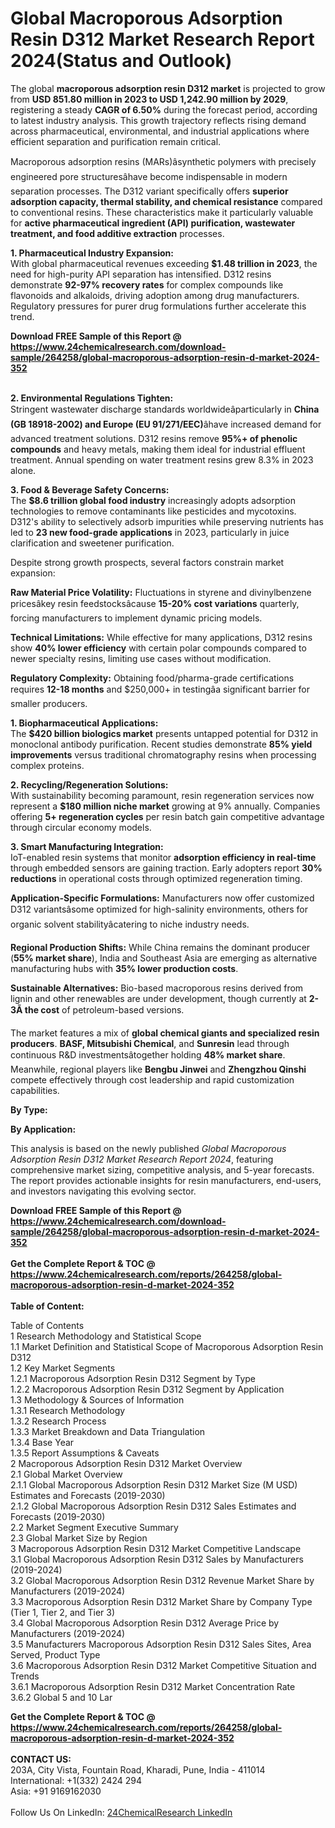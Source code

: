 <h1>Global Macroporous Adsorption Resin D312 Market Research Report 2024(Status and Outlook)</h1><p>The global <strong>macroporous adsorption resin D312 market</strong> is projected to grow from <strong>USD 851.80 million in 2023 to USD 1,242.90 million by 2029</strong>, registering a steady <strong>CAGR of 6.50%</strong> during the forecast period, according to latest industry analysis. This growth trajectory reflects rising demand across pharmaceutical, environmental, and industrial applications where efficient separation and purification remain critical.</p><p>Macroporous adsorption resins (MARs)âsynthetic polymers with precisely engineered pore structuresâhave become indispensable in modern separation processes. The D312 variant specifically offers <strong>superior adsorption capacity, thermal stability, and chemical resistance</strong> compared to conventional resins. These characteristics make it particularly valuable for <strong>active pharmaceutical ingredient (API) purification, wastewater treatment, and food additive extraction</strong> processes.</p><p><strong>1. Pharmaceutical Industry Expansion:</strong><br>
With global pharmaceutical revenues exceeding <strong>$1.48 trillion in 2023</strong>, the need for high-purity API separation has intensified. D312 resins demonstrate <strong>92-97% recovery rates</strong> for complex compounds like flavonoids and alkaloids, driving adoption among drug manufacturers. Regulatory pressures for purer drug formulations further accelerate this trend.</p><div><b>Download FREE Sample of this Report @ 
            <a href="https://www.24chemicalresearch.com/download-sample/264258/global-macroporous-adsorption-resin-d-market-2024-352">
            https://www.24chemicalresearch.com/download-sample/264258/global-macroporous-adsorption-resin-d-market-2024-352</a></b></div><br><p><strong>2. Environmental Regulations Tighten:</strong><br>
Stringent wastewater discharge standards worldwideâparticularly in <strong>China (GB 18918-2002) and Europe (EU 91/271/EEC)</strong>âhave increased demand for advanced treatment solutions. D312 resins remove <strong>95%+ of phenolic compounds</strong> and heavy metals, making them ideal for industrial effluent treatment. Annual spending on water treatment resins grew 8.3% in 2023 alone.</p><p><strong>3. Food &amp; Beverage Safety Concerns:</strong><br>
The <strong>$8.6 trillion global food industry</strong> increasingly adopts adsorption technologies to remove contaminants like pesticides and mycotoxins. D312's ability to selectively adsorb impurities while preserving nutrients has led to <strong>23 new food-grade applications</strong> in 2023, particularly in juice clarification and sweetener purification.</p><p>Despite strong growth prospects, several factors constrain market expansion:</p><p><strong>Raw Material Price Volatility:</strong> Fluctuations in styrene and divinylbenzene pricesâkey resin feedstocksâcause <strong>15-20% cost variations</strong> quarterly, forcing manufacturers to implement dynamic pricing models.</p><p><strong>Technical Limitations:</strong> While effective for many applications, D312 resins show <strong>40% lower efficiency</strong> with certain polar compounds compared to newer specialty resins, limiting use cases without modification.</p><p><strong>Regulatory Complexity:</strong> Obtaining food/pharma-grade certifications requires <strong>12-18 months</strong> and $250,000+ in testingâa significant barrier for smaller producers.</p><p><strong>1. Biopharmaceutical Applications:</strong><br>
The <strong>$420 billion biologics market</strong> presents untapped potential for D312 in monoclonal antibody purification. Recent studies demonstrate <strong>85% yield improvements</strong> versus traditional chromatography resins when processing complex proteins.</p><p><strong>2. Recycling/Regeneration Solutions:</strong><br>
With sustainability becoming paramount, resin regeneration services now represent a <strong>$180 million niche market</strong> growing at 9% annually. Companies offering <strong>5+ regeneration cycles</strong> per resin batch gain competitive advantage through circular economy models.</p><p><strong>3. Smart Manufacturing Integration:</strong><br>
IoT-enabled resin systems that monitor <strong>adsorption efficiency in real-time</strong> through embedded sensors are gaining traction. Early adopters report <strong>30% reductions</strong> in operational costs through optimized regeneration timing.</p><p><strong>Application-Specific Formulations:</strong> Manufacturers now offer customized D312 variantsâsome optimized for high-salinity environments, others for organic solvent stabilityâcatering to niche industry needs.</p><p><strong>Regional Production Shifts:</strong> While China remains the dominant producer (<strong>55% market share</strong>), India and Southeast Asia are emerging as alternative manufacturing hubs with <strong>35% lower production costs</strong>.</p><p><strong>Sustainable Alternatives:</strong> Bio-based macroporous resins derived from lignin and other renewables are under development, though currently at <strong>2-3Ã the cost</strong> of petroleum-based versions.</p><p>The market features a mix of <strong>global chemical giants and specialized resin producers</strong>. <strong>BASF, Mitsubishi Chemical</strong>, and <strong>Sunresin</strong> lead through continuous R&amp;D investmentsâtogether holding <strong>48% market share</strong>. Meanwhile, regional players like <strong>Bengbu Jinwei</strong> and <strong>Zhengzhou Qinshi</strong> compete effectively through cost leadership and rapid customization capabilities.</p><p><strong>By Type:</strong></p><p><strong>By Application:</strong></p><p>This analysis is based on the newly published <em>Global Macroporous Adsorption Resin D312 Market Research Report 2024</em>, featuring comprehensive market sizing, competitive analysis, and 5-year forecasts. The report provides actionable insights for resin manufacturers, end-users, and investors navigating this evolving sector.</p><div><b>Download FREE Sample of this Report @ 
            <a href="https://www.24chemicalresearch.com/download-sample/264258/global-macroporous-adsorption-resin-d-market-2024-352">
            https://www.24chemicalresearch.com/download-sample/264258/global-macroporous-adsorption-resin-d-market-2024-352</a></b></div><br><div><b>Get the Complete Report & TOC @ 
            <a href="https://www.24chemicalresearch.com/reports/264258/global-macroporous-adsorption-resin-d-market-2024-352">
            https://www.24chemicalresearch.com/reports/264258/global-macroporous-adsorption-resin-d-market-2024-352</a></b></div><br>
            <b>Table of Content:</b><p>Table of Contents<br />
1 Research Methodology and Statistical Scope<br />
1.1 Market Definition and Statistical Scope of Macroporous Adsorption Resin D312<br />
1.2 Key Market Segments<br />
1.2.1 Macroporous Adsorption Resin D312 Segment by Type<br />
1.2.2 Macroporous Adsorption Resin D312 Segment by Application<br />
1.3 Methodology & Sources of Information<br />
1.3.1 Research Methodology<br />
1.3.2 Research Process<br />
1.3.3 Market Breakdown and Data Triangulation<br />
1.3.4 Base Year<br />
1.3.5 Report Assumptions & Caveats<br />
2 Macroporous Adsorption Resin D312 Market Overview<br />
2.1 Global Market Overview<br />
2.1.1 Global Macroporous Adsorption Resin D312 Market Size (M USD) Estimates and Forecasts (2019-2030)<br />
2.1.2 Global Macroporous Adsorption Resin D312 Sales Estimates and Forecasts (2019-2030)<br />
2.2 Market Segment Executive Summary<br />
2.3 Global Market Size by Region<br />
3 Macroporous Adsorption Resin D312 Market Competitive Landscape<br />
3.1 Global Macroporous Adsorption Resin D312 Sales by Manufacturers (2019-2024)<br />
3.2 Global Macroporous Adsorption Resin D312 Revenue Market Share by Manufacturers (2019-2024)<br />
3.3 Macroporous Adsorption Resin D312 Market Share by Company Type (Tier 1, Tier 2, and Tier 3)<br />
3.4 Global Macroporous Adsorption Resin D312 Average Price by Manufacturers (2019-2024)<br />
3.5 Manufacturers Macroporous Adsorption Resin D312 Sales Sites, Area Served, Product Type<br />
3.6 Macroporous Adsorption Resin D312 Market Competitive Situation and Trends<br />
3.6.1 Macroporous Adsorption Resin D312 Market Concentration Rate<br />
3.6.2 Global 5 and 10 Lar</p><div><b>Get the Complete Report & TOC @ 
            <a href="https://www.24chemicalresearch.com/reports/264258/global-macroporous-adsorption-resin-d-market-2024-352">
            https://www.24chemicalresearch.com/reports/264258/global-macroporous-adsorption-resin-d-market-2024-352</a></b></div><br><b>CONTACT US:</b><br>
            203A, City Vista, Fountain Road, Kharadi, Pune, India - 411014<br>
            International: +1(332) 2424 294<br>
            Asia: +91 9169162030 <br><br>
            Follow Us On LinkedIn: <a href="https://www.linkedin.com/company/24chemicalresearch/">24ChemicalResearch LinkedIn</a>